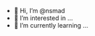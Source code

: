 - 👋 Hi, I’m @nsmad
- 👀 I’m interested in ...
- 🌱 I’m currently learning ...

<!---
nsmad/nsmad is a ✨ special ✨ repository because its `README.md` (this file) appears on your GitHub profile.
You can click the Preview link to take a look at your changes.
--->
